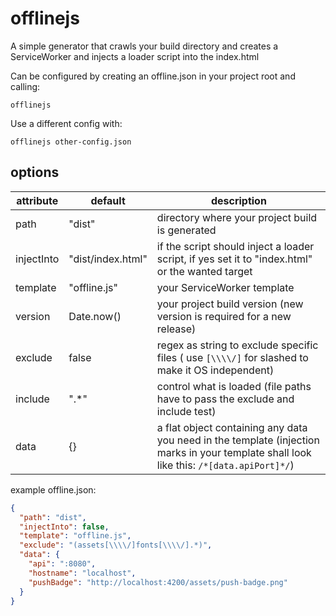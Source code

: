 # offlinejs

A simple generator that crawls your build directory and creates a ServiceWorker and injects a loader script into the index.html


Can be configured by creating an offline.json in your project root and calling:
```
offlinejs
```

Use a different config with:
```
offlinejs other-config.json
```

## options
| attribute | default | description |
|-----------|---------|-------------|
| path | "dist" | directory where your project build is generated |
| injectInto | "dist/index.html" | if the script should inject a loader script, if yes set it to "index.html" or the wanted target |
| template | "offline.js" | your ServiceWorker template |
| version | Date.now() | your project build version (new version is required for a new release) |
| exclude | false | regex as string to exclude specific files ( use `[\\\\/]` for slashed to make it OS independent) |
| include | ".*" | control what is loaded (file paths have to pass the exclude and include test) |
| data | {} | a flat object containing any data you need in the template (injection marks in your template shall look like this: `/*[data.apiPort]*/`) |


example offline.json: 
``` json
{
  "path": "dist",
  "injectInto": false,
  "template": "offline.js",
  "exclude": "(assets[\\\\/]fonts[\\\\/].*)",
  "data": {
    "api": ":8080",
    "hostname": "localhost",
    "pushBadge": "http://localhost:4200/assets/push-badge.png"
  }
}
```